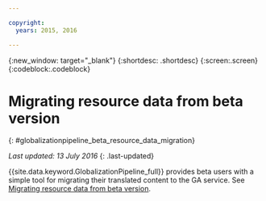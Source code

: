 ```yaml
---

copyright:
  years: 2015, 2016

---
```


{:new_window: target="_blank"}
{:shortdesc: .shortdesc}
{:screen:.screen}
{:codeblock:.codeblock}

# Migrating resource data from beta version
{: #globalizationpipeline_beta_resource_data_migration}

*Last updated: 13 July 2016*
{: .last-updated}

{{site.data.keyword.GlobalizationPipeline_full}} provides beta users with a simple tool for migrating their translated content to the GA service. See [Migrating resource data from beta version](betaresourcedatamigration.html).
